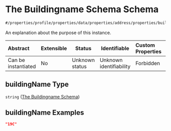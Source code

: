 # The Buildingname Schema Schema

```txt
#/properties/profile/properties/data/properties/address/properties/buildingName#/properties/profile/properties/data/properties/address/properties/buildingName
```

An explanation about the purpose of this instance.


| Abstract            | Extensible | Status         | Identifiable            | Custom Properties | Additional Properties | Access Restrictions | Defined In                                                                           |
| :------------------ | ---------- | -------------- | ----------------------- | :---------------- | --------------------- | ------------------- | ------------------------------------------------------------------------------------ |
| Can be instantiated | No         | Unknown status | Unknown identifiability | Forbidden         | Allowed               | none                | [quote_schema.schema.json\*](../out/quote_schema.schema.json "open original schema") |

## buildingName Type

`string` ([The Buildingname Schema](quote_schema-properties-the-profile-schema-properties-the-data-schema-properties-the-address-schema-properties-the-buildingname-schema.md))

## buildingName Examples

```json
"19C"
```
